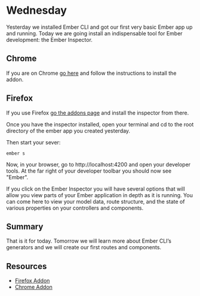# Wednesday

Yesterday we installed Ember CLI and got our first very basic Ember app up and running. Today we are going install an indispensable tool for Ember development: the Ember Inspector.

## Chrome

If you are on Chrome [go here](https://chrome.google.com/webstore/detail/ember-inspector/bmdblncegkenkacieihfhpjfppoconhi) and follow the instructions to install the addon.


## Firefox

If you use Firefox [go the addons page](https://addons.mozilla.org/en-US/firefox/addon/ember-inspector/) and install the inspector from there.


Once you have the inspector installed, open your terminal and cd to the root directory of the ember app you created yesterday.

Then start your sever:

    ember s

Now, in your browser, go to http://localhost:4200 and open your developer tools. At the far right of your developer toolbar you should now see "Ember".

If you click on the Ember Inspector you will have several options that will allow you view parts of your Ember application in depth as it is running. You can come here to view your model data, route structure, and the state of various properties on your controllers and components.

## Summary

That is it for today. Tomorrow we will learn more about Ember CLI’s generators and we will create our first routes and components.

## Resources

* [Firefox Addon](https://addons.mozilla.org/en-US/firefox/addon/ember-inspector/)
* [Chrome Addon](https://chrome.google.com/webstore/detail/ember-inspector/bmdblncegkenkacieihfhpjfppoconhi)
